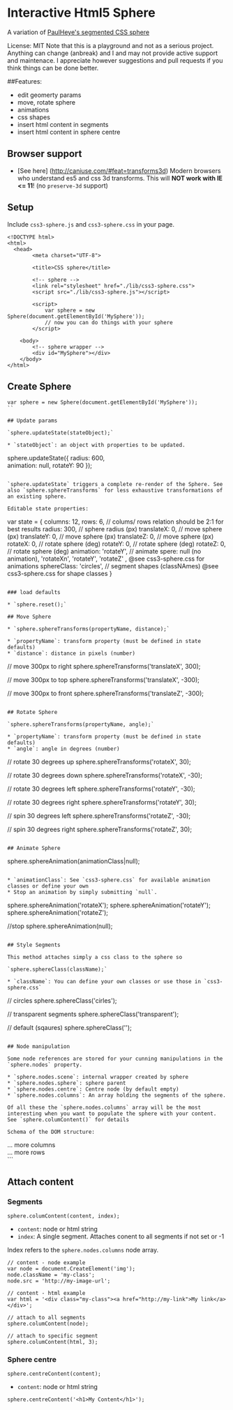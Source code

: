 # Interactive Html5 Sphere

A variation of [PaulHeye's segmented CSS sphere](http://paulrhayes.com/experiments/sphere/)

License: MIT
Note that this is a playground and not as a serious project. Anything can change (anbreak) and I and may not provide active support and maintenace.
I appreciate however suggestions and pull requests if you think things can be done better.

##Features:

* edit geomerty params
* move, rotate sphere
* animations
* css shapes
* insert html content in segments
* insert html content in sphere centre

## Browser support
* [See here] (http://caniuse.com/#feat=transforms3d)
Modern browsers who understand es5 and css 3d transforms. 
This will **NOT work with IE <= 11**! (no `preserve-3d` support)

## Setup

Include `css3-sphere.js` and `css3-sphere.css` in your page.

```
<!DOCTYPE html>
<html>
  <head>
        <meta charset="UTF-8">

        <title>CSS sphere</title>

        <!-- sphere -->
        <link rel="stylesheet" href="./lib/css3-sphere.css">
        <script src="./lib/css3-sphere.js"></script>
        
        <script>
            var sphere = new Sphere(document.getElementById('MySphere'));
            // now you can do things with your sphere
        </script>        

    <body>
        <!-- sphere wrapper -->
        <div id="MySphere"></div>
    </body>
</html>
```

## Create Sphere

```
var sphere = new Sphere(document.getElementById('MySphere'));
``

## Update params 

`sphere.updateState(stateObject);`

* `stateObject`: an object with properties to be updated.

```
sphere.updateState({
    radius: 600,   
    animation: null,
    rotateY: 90
});

```

`sphere.updateState` triggers a complete re-render of the Sphere. See also `sphere.sphereTransforms` for less exhaustive transformations of an existing sphere.

Editable state properties: 

```
var state = {
    columns: 12,
    rows: 6,                    // colums/ rows relation should be 2:1 for best results
    radius: 300,                // sphere radius (px)
    translateX: 0,              // move sphere (px)
    translateY: 0,              // move sphere (px)
    translateZ: 0,              // move sphere (px)
    rotateX: 0,                 // rotate sphere (deg)
    rotateY: 0,                 // rotate sphere (deg)
    rotateZ: 0,                 // rotate sphere (deg) 
    animation: 'rotateY',       // animate spere: null (no animation), 'rotateXn',  'rotateY',  'rotateZ' , @see css3-sphere.css for animations
    sphereClass: 'circles',     // segment shapes (classNAmes) @see css3-sphere.css for shape classes 
}
```

### load defaults

* `sphere.reset();`

## Move Sphere

* `sphere.sphereTransforms(propertyName, distance);`

* `propertyName`: transform property (must be defined in state defaults)
* `distance`: distance in pixels (number)

```
// move 300px to right
sphere.sphereTransforms('translateX', 300);

// move 300px to top
sphere.sphereTransforms('translateX', -300);

// move 300px to front
sphere.sphereTransforms('translateZ', -300);
```

## Rotate Sphere

`sphere.sphereTransforms(propertyName, angle);`

* `propertyName`: transform property (must be defined in state defaults)
* `angle`: angle in degrees (number)

```
// rotate 30 degrees up
sphere.sphereTransforms('rotateX', 30);

// rotate 30 degrees down
sphere.sphereTransforms('rotateX', -30);

// rotate 30 degrees left
sphere.sphereTransforms('rotateY', -30);

// rotate 30 degrees right
sphere.sphereTransforms('rotateY', 30);

// spin 30 degrees left
sphere.sphereTransforms('rotateZ', -30);

// spin 30 degrees right
sphere.sphereTransforms('rotateZ', 30);

```

## Animate Sphere

```
sphere.sphereAnimation(animationClass|null);
```

* `animationClass`: See `css3-sphere.css` for available animation classes or define your own
* Stop an animation by simply submitting `null`.

```
sphere.sphereAnimation('rotateX');
sphere.sphereAnimation('rotateY');
sphere.sphereAnimation('rotateZ');

//stop
sphere.sphereAnimation(null);

```

## Style Segments

This method attaches simply a css class to the sphere so 

`sphere.sphereClass(className);`

* `className`: You can define your own classes or use those in `css3-sphere.css`

```
// circles
sphere.sphereClass('cirles');

// transparent segments
sphere.sphereClass('transparent');

// default (sqaures)
sphere.sphereClass('');
```

## Node manipulation

Some node references are stored for your cunning manipulations in the `sphere.nodes` property.

* `sphere.nodes.scene`: internal wrapper created by sphere
* `sphere.nodes.sphere`: sphere parent
* `sphere.nodes.centre`: Centre node (by default empty)
* `sphere.nodes.columns`: An array holding the segments of the sphere.

Of all these the `sphere.nodes.columns` array will be the most interesting when you want to populate the sphere with your content.
See `sphere.columContent()` for details

Schema of the DOM structure:

```
<div class="sphere">
    <div class="container">
        <div class="sphere-centre"></div>
         <div class="sphere-row row-0">
             <div class="sphere-column row-0 col-0">
                 <div class="column-content"></div>
             </div>
             ... more columns
         </div>
         ... more rows
    </div>
</div>
```


## Attach content

### Segments

`sphere.columContent(content, index);`

* `content`: node or html string
* `index`: A single segment. Attaches conent to all segments if not set or -1

Index refers to the `sphere.nodes.columns` node array.

```
// content - node example
var node = document.CreateElement('img');
node.className = 'my-class';
node.src = 'http://my-image-url';

// content - html example
var html = '<div class="my-class"><a href="http://my-link">My link</a></div>';

// attach to all segments
sphere.columContent(node);

// attach to specific segment
sphere.columContent(html, 3);
```

### Sphere centre

`sphere.centreContent(content);`

* `content`: node or html string

```
sphere.centreContent('<h1>My Content</h1>');
```

